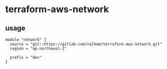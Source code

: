 # terraform-aws-network

## usage
```
module "network" {
  source = "git::https://gitlab.com/nalbam/terraform-aws-network.git"
  region = "ap-northeast-2"

  prefix = "dev"
}
```
